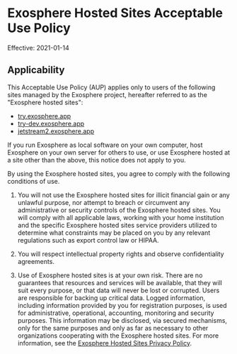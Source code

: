 # Exosphere Hosted Sites Acceptable Use Policy

Effective: 2021-01-14

## Applicability

This Acceptable Use Policy (AUP) applies only to users of the following sites managed by the Exosphere project, hereafter referred to as the "Exosphere hosted sites":
- [try.exosphere.app](https://try.exosphere.app/exosphere)
- [try-dev.exosphere.app](https://try-dev.exosphere.app/exosphere)
- [jetstream2.exosphere.app](https://jetstream2.exosphere.app/exosphere)

If you run Exosphere as local software on your own computer, host Exosphere on your own server for others to use, or use Exosphere hosted at a site other than the above, this notice does not apply to you.

By using the Exosphere hosted sites, you agree to comply with the following conditions of use.

1. You will not use the Exosphere hosted sites for illicit financial gain or any unlawful purpose, nor attempt to breach or circumvent any administrative or security controls of the Exosphere hosted sites. You will comply with all applicable laws, working with your home institution and the specific Exosphere hosted sites service providers utilized to determine what constraints may be placed on you by any relevant regulations such as export control law or HIPAA.

2. You will respect intellectual property rights and observe confidentiality agreements.

3. Use of Exosphere hosted sites is at your own risk. There are no guarantees that resources and services will be available, that they will suit every purpose, or that data will never be lost or corrupted. Users are responsible for backing up critical data.
Logged information, including information provided by you for registration purposes, is used for administrative, operational, accounting, monitoring and security purposes. This information may be disclosed, via secured mechanisms, only for the same purposes and only as far as necessary to other organizations cooperating with the Exosphere hosted sites. For more information, see the [Exosphere Hosted Sites Privacy Policy](https://gitlab.com/exosphere/exosphere/-/blob/master/docs/privacy-policy.md).
